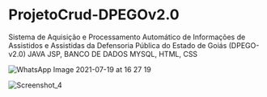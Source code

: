 # ProjetoCrud-DPEGOv2.0

Sistema de Aquisição e Processamento Automático  de Informações de Assistidos e Assistidas da  Defensoria Pública do Estado de Goiás  (DPEGO-v2.0) 
JAVA JSP, BANCO DE DADOS MYSQL, HTML, CSS

![WhatsApp Image 2021-07-19 at 16 27 19](https://user-images.githubusercontent.com/69375587/126216023-4a624d9f-c0bd-43ff-8dd3-efac2c9257ee.jpeg)

![Screenshot_4](https://user-images.githubusercontent.com/69375587/126216299-6fe4fc59-edf1-4857-af2c-683df1eb24a7.png)

